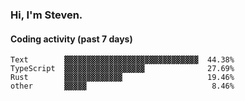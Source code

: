 ### Hi, I'm Steven.

#### Coding activity (past 7 days)
```
Text        ▓▓▓▓▓▓▓▓▓▓▓▓▓▓▓▓▓▓▓▓▓▓▓▓▓▓▓▓▓▓  44.38%
TypeScript  ▓▓▓▓▓▓▓▓▓▓▓▓▓▓▓▓▓▓              27.69%
Rust        ▓▓▓▓▓▓▓▓▓▓▓▓▓                   19.46%
other       ▓▓▓▓▓                            8.46%
```
